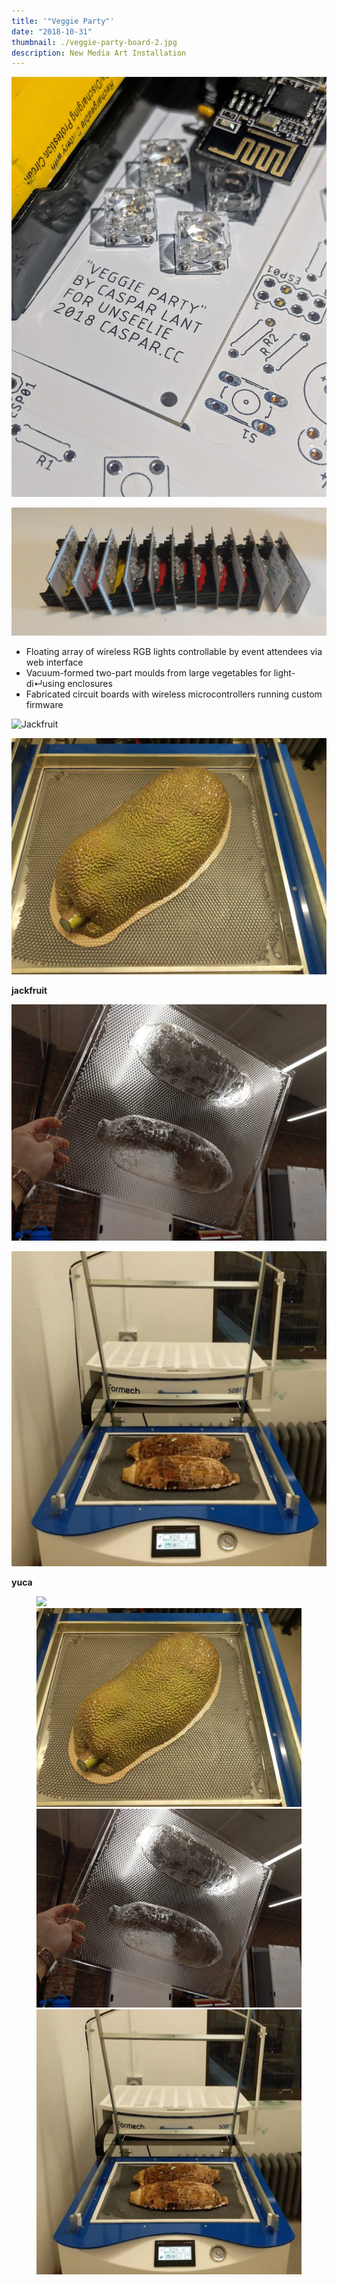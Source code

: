 ```yaml
---
title: '"Veggie Party"'
date: "2018-10-31"
thumbnail: ./veggie-party-board-2.jpg
description: New Media Art Installation
---
```


<div class="kg-card kg-image-card">

![Board](./veggie-party-board-2.jpg)

</div>

<div class="kg-card kg-image-card">

![Board](./veggie-party-board-3.jpg)

</div>

- Floating array of wireless RGB lights controllable by event attendees via web interface
- Vacuum-formed two-part moulds from large vegetables for light-di↵using enclosures
- Fabricated circuit boards with wireless microcontrollers running custom firmware

<div class="kg-card kg-image-card">

![Jackfruit](./veggie-party-jackfruit-1.jpg)

</div>

<div class="kg-card kg-image-card">

![Jackfruit](./veggie-party-jackfruit-2.jpg)

</div>

**jackfruit**

<div class="kg-card kg-image-card">

![yuca](./veggie-party-yuca-1.jpg)

</div>

<div class="kg-card kg-image-card">

![yuca](./veggie-party-yuca-2.jpg)

</div>

**yuca**

<figure class="kg-card kg-gallery-card kg-width-full">
    <div class="kg-gallery-container kg-width-full">
        <div class="kg-gallery-row kg-width-full">
            <div class="kg-gallery-image">
                <img src="veggie-party-jackfruit-1.jpg"></img>
            </div>
             <div class="kg-gallery-image">
                <img src="veggie-party-jackfruit-2.jpg"></img>
            </div>
        </div>
        <div class="kg-gallery-row">
          <div class="kg-gallery-image">
                <img src="veggie-party-yuca-1.jpg"/>
          </div>
            <div class="kg-gallery-image">
                <img src="veggie-party-yuca-2.jpg"/>
            </div>
        </div>
    </div>
</figure>
